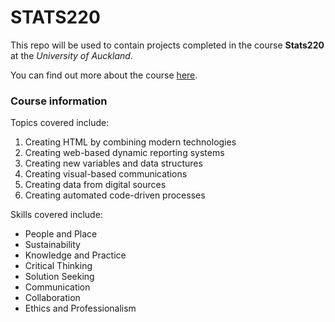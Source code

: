 # STATS220


This repo will be used to contain projects completed in the course **Stats220**
at the *University of Auckland*.

You can find out more about the course [here](https://courseoutline.auckland.ac.nz/dco/course/STATS/220/1243).

### Course information
Topics covered include:
1. Creating HTML by combining modern technologies
2. Creating web-based dynamic reporting systems
3. Creating new variables and data structures
4. Creating visual-based communications
5. Creating data from digital sources
6. Creating automated code-driven processes

Skills covered include:
* People and Place
* Sustainability
* Knowledge and Practice
* Critical Thinking
* Solution Seeking
* Communication
* Collaboration
* Ethics and Professionalism



![]()
